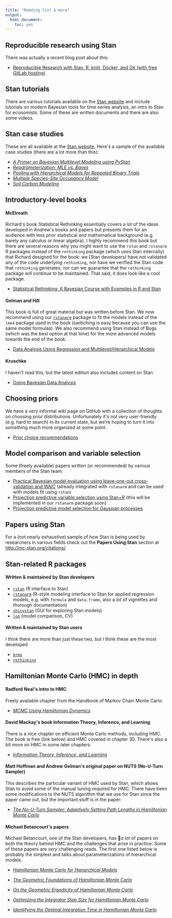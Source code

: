 ```yaml
---
title: "Reading list & more"
output:
  html_document:
    toc: yes
---
```


## Reproducible research using Stan

There was actually a recent blog post about this:

* [Reproducible Research with Stan, R, knitr, Docker, and Git (with free GitLab hosting)](http://andrewgelman.com/2016/07/07/reproducible-research-with-stan-and-docker-with-free-gitlab-hosting/)

## Stan tutorials

There are various tutorials available on the [Stan website](http://mc-stan.org/documentation)
and include tutorials on modern Bayesian tools for time series analysis,
an intro to Stan for economists. Some of these are written documents and
there are also some videos.

## Stan case studies

These are all available at the [Stan website](http://mc-stan.org/documentation/case-studies.html). Here's a sample
of the available case studies (there are a lot more than this):

* [_A Primer on Bayesian Multilevel Modeling using PyStan_](http://mc-stan.org/documentation/case-studies/radon.html)
* [_Reparameterization: MLE vs. Bayes_](http://mc-stan.org/documentation/case-studies/mle-params.html)
* [_Pooling with Hierarchical Models for Repeated Binary Trials_](http://mc-stan.org/documentation/case-studies/pool-binary-trials.html)
* [_Multiple Species-Site Occupancy Model_](http://mc-stan.org/documentation/case-studies/dorazio-royle-occupancy.html)
* [_Soil Carbon Modeling_](http://mc-stan.org/documentation/case-studies/soil-knit.html)


## Introductory-level books

#### McElreath

Richard's book Statistical Rethinking essentially covers a lot of the ideas
developed in Andrew's books and papers but presents them for an audience with
less prior statistical and mathematical background (e.g. barely any calculus or
linear algebra). I highly recommend this book but there are
several reasons why you might want to use the `rstan` and `rstanarm` R packages
instead of the `rethinking` package (which uses Stan internally) that Richard
designed for the book: we (Stan developers) have not validated any of the code
underlying `rethinking`, nor have we verified the Stan code that `rethinking`
generates, nor can we guarantee that the `rethinking` package will continue to
be maintained. That said, it does look like a cool package.

* [Statistical Rethinking: A Bayesian Course with Examples in R and
Stan](http://xcelab.net/rm/statistical-rethinking/)

#### Gelman and Hill

This book is full of great material but was written before Stan. We now
recommend using our [`rstanarm`](http://mc-stan.org/interfaces/rstanarm) package
to fit the models instead of the `lme4` package used in the book (switiching is
easy because you can use the same model formulas). We also recommend using Stan
instead of Bugs (which was the best option at that time) for the more advanced
models towards the end of the book.

* [Data Analysis Using Regression and Multilevel/Hierarchical Models](http://www.stat.columbia.edu/~gelman/arm/)

#### Kruschke

I haven't read this, but the latest edition also includes content on Stan

* [Doing Bayesian Data Analysis](https://sites.google.com/site/doingbayesiandataanalysis/)


## Choosing priors

We have a very informal wiki page on GitHub with a collection of thoughts
on choosing prior distributions. Unfortunately it's not very user-friendly
(e.g. hard to search) in its current state, but we're hoping to turn it
into something much more organized at some point.

* [Prior choice recommendations](https://github.com/stan-dev/stan/wiki/Prior-Choice-Recommendations)


## Model comparison and variable selection

Some (freely available) papers written (or recommended) by various members of
the Stan team:

* [Practical Bayesian model evaluation using leave-one-out cross-validation and WAIC](http://arxiv.org/abs/1507.04544) (already integrated with `rstanarm` and
can be used with models fit using `rstan`)
* [Projection predictive variable selection using Stan+R](http://arxiv.org/abs/1508.02502) (this will be implemented in our
`rstanarm` package soon)
* [Projection predictive model selection for Gaussian processes](http://arxiv.org/abs/1510.04813)

## Papers using Stan

For a (not nearly exhaustive) sample of how Stan is being used by researchers
in various fields check out the **Papers Using Stan** section at http://mc-stan.org/citations/.


## Stan-related R packages

#### Written & maintained by Stan developers
* [`rstan`](http://mc-stan.org/interfaces/rstan.html) (R interface to Stan)
* [`rstanarm`](http://mc-stan.org/interfaces/rstanarm.html) (R-style modeling
interface to Stan for applied regression models, e.g. with `formula` and `data.frame`, also a _lot_ of vignettes and thorough documentation)
* [`shinystan`](http://mc-stan.org/interfaces/shinystan.html) (GUI for exploring Stan models)
* [`loo`](http://mc-stan.org/interfaces/loo.html) (model comparison, CV)

#### Written & maintained by Stan users
I think there are more than just these two, but I think these are the most developed

* [`brms`](https://github.com/paul-buerkner/brms)
* [`rethinking`](https://github.com/rmcelreath/rethinking)


## Hamiltonian Monte Carlo (HMC) in depth

#### Radford Neal's intro to HMC

Freely available chapter from the Handbook of Markov Chain Monte Carlo:

* [_MCMC Using Hamiltonian Dynamics_](http://www.mcmchandbook.net/HandbookChapter5.pdf)

#### David Mackay's book Information Theory, Inference, and Learning

There is a nice chapter on efficient Monte Carlo methods, including HMC. The
book is free (link below) and HMC covered in chapter 30. There's also a bit more
on HMC in some later chapters:

* [_Information Theory, Inference, and Learning_](http://www.inference.phy.cam.ac.uk/itila/book.html)

#### Matt Hoffman and Andrew Gelman's original paper on NUTS (No-U-Turn Sampler)

This describes the particular variant of HMC used by Stan, which allows Stan to
avoid some of the manual tuning required for HMC. There have been some
modifications to the NUTS algorithm that we use for Stan since the paper came
out, but the important stuff is in the paper:

* [_The No-U-Turn Sampler: Adaptively Setting Path Lengths in Hamiltonian Monte Carlo_](http://www.stat.columbia.edu/~gelman/research/published/nuts.pdf)

#### Michael Betancourt's papers

Michael Betancourt, one of the Stan developers, has *a lot* of papers on both
the theory behind HMC and the challenges that arise in practice. Some of these
papers are *very* challenging reads. The first one listed below is probably
the simplest and talks about parameterizations of hierarchical models.

* [_Hamiltonian Monte Carlo for Hierarchical Models_](http://arxiv.org/abs/1312.0906)

* [_The Geometric Foundations of Hamiltonian Monte Carlo_](http://arxiv.org/abs/1410.5110)

* [_On the Geometric Ergodicity of Hamiltonian Monte Carlo_](http://arxiv.org/abs/1601.08057)

* [_Optimizing the Integrator Step Size for Hamiltonian Monte Carlo_](http://arxiv.org/abs/1411.6669)

* [_Identifying the Optimal Integration Time in Hamiltonian Monte Carlo_](http://arxiv.org/abs/1601.00225)

